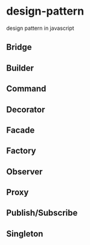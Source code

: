 # design-pattern
design pattern in javascript

## Bridge

## Builder

## Command

## Decorator

## Facade

## Factory

## Observer

## Proxy

## Publish/Subscribe

## Singleton
